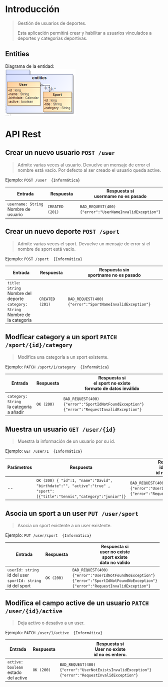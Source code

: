 # Introducción
> Gestión de usuarios de deportes.
>
>Esta aplicación permitirá crear y habilitar a usuarios vinculados a deportes y categorías deportivas.

## Entities
Diagrama de la entidad:  
![api-architecture-simulation-theme-entities](https://github.com/DavidBlasVazquez/APAW-ECP2-DavidBlas/blob/master/docs/api-architecture-simulation-theme-entities.png)

# API Rest
## Crear un nuevo usuario `POST /user`  
> Admite varias veces al usuario. Devuelve un mensaje de error el nombre está vacío.
> Por defecto al ser creado el usuario queda active.

Ejemplo: `POST /user  {Informática}`

 Entrada | Respuesta | Respuesta si <br> usermame no es pasado 
--|--|-- 
 `username: String` <br> Nombre de usuario  | `CREATED (201)` | `BAD_REQUEST(400)` <br> `{"error":"UserNameInvalidException"}`

## Crear un nuevo deporte `POST /sport` 
> Admite varias veces el sport. Devuelve un mensaje de error si el nombre de sport está vacio.

Ejemplo: `POST /sport  {Informática}`

 Entrada | Respuesta | Respuesta sin <br> sportname no es pasado
--|--|-- 
 `title: String` <br> Nombre del deporte <br> `category: String` <br> Nombre de la categoria <br> | `CREATED (201)` | `BAD_REQUEST(400) {"error":"SportNameInvalidException"}`


## Modficar category a un sport `PATCH /sport/{id}/category` 

> Modifica una categoría a un sport existente.

Ejemplo: `PATCH /sport/1/category  {Informática}`

 Entrada | Respuesta | Respuesta si <br> el sport no existe <br> formato de datos inválido
--|--|-- 
`category: String` <br> la categoría a añadir | `OK (200)` | `BAD_REQUEST(400)`<br> `{"error":"SportIdNotFoundException"}` `{"error":"RequestInvalidException"}`

## Muestra un usuario `GET /user/{id}` 
> Muestra la información de un usuario por su id.

Ejemplo: `GET /user/1  {Informática}`

Parámetros | Respuesta | Respuesta si <br> id no existe <br> id no es entero
--|--|--
--|`OK (200) { "id":1, "name":"David", "birthdate":"", "active":"true" , "sport":[{"title":"tennis","category":"junior"]}`|`BAD_REQUEST(400)`<br>`{"error":"UserIdNotFoundNoException"}`<br>`{"error":"RequestInvalidException"}`

## Asocia un sport a un user `PUT /user/sport` 
> Asocia un sport existente a un user existente.

Ejemplo: `PUT /user/sport  {Informática}`

Entrada | Respuesta | Respuesta si <br> user no existe <br> sport existe <br> dato no valido 
--|--|--
`userId: string` <br> id del user <br> `sportId: string` <br> id del sport | `OK (200)` | `BAD_REQUEST(400)` <br>`{"error":"UserIdNotFoundNoException"}` <br>`{"error":"SportIdNotFoundNoException"}` <br>`{"error":"RequestInvalidException"}`

## Modifica el campo active de un usuario `PATCH /user/{id}/active` 
> Deja activo o desativo a un user.

Ejemplo: `PATCH /user/1/active  {Informática}`

Entrada | Respuesta | Respuesta si <br> User no existe <br> id no es entero.
--|--|--
`active: boolean` <br> estado del active | `OK (200)` | `BAD_REQUEST(400) {"error":"UserNotExistsInvalidException"}` <br>`{"error":"RequestInvalidException"}`
